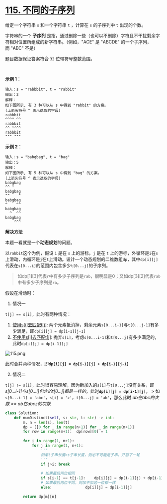 # [115. 不同的子序列](https://leetcode-cn.com/problems/distinct-subsequences/)

给定一个字符串 `s` 和一个字符串 `t` ，计算在 `s` 的子序列中 `t` 出现的个数。

字符串的一个 **子序列** 是指，通过删除一些（也可以不删除）字符且不干扰剩余字符相对位置所组成的新字符串。（例如，"ACE" 是 "ABCDE" 的一个子序列，而 "AEC" 不是）

题目数据保证答案符合 `32` 位带符号整数范围。

 

**示例 1**：
```
输入：s = "rabbbit", t = "rabbit"
输出：3
解释：
如下图所示, 有 3 种可以从 s 中得到 "rabbit" 的方案。
(上箭头符号 ^ 表示选取的字母)
rabbbit
^^^^ ^^
rabbbit
^^ ^^^^
rabbbit
^^^ ^^^
```

**示例 2**：
```
输入：s = "babgbag", t = "bag"
输出：5
解释：
如下图所示, 有 5 种可以从 s 中得到 "bag" 的方案。 
(上箭头符号 ^ 表示选取的字母)
babgbag
^^ ^
babgbag
^^    ^
babgbag
^    ^^
babgbag
  ^  ^^
babgbag
    ^^^
```

**解决方法**

本题一看就是一个**动态规划**的问题。

以`rabbit`这个为例，假设 `i` 是在 `s` 上的游标，`j` 是在 `t` 上的游标，外循环是`i`在`s`上滑动，内循环是`j`在`t`上滑动。设计一个动态规划的二维数组`dp`，其中`dp[i][j]`代表在`s[0...i]`的范围内包含多少`t[0...j]`的子序列。

> 如dp[1][3]代表`r`中有多少子序列是`rab`，很明显是0；又如dp[3][2]代表`rab`中有多少子序列是`ra`。

假设在滑动时：

1. 情况一

`t[j] == s[i]`，此时有两种情况：
   1. <u>使用s[i]去匹配t[j]</u>: 两个元素抵消掉，剩余元素`s[0...i-1]`与`t[0...j-1]`有多少满足，即`dp[i][j] = dp[i-1][j-1]`
   2. <u>不使用s[i]去匹配t[j]</u>: 抛弃`s[i]`，考虑`s[0...i-1]`和`t[0...j]`有多少满足的，此时`dp[i][j] = dp[i-1][j]`

![115.png](https://i.loli.net/2021/03/18/ub5GYyogxLRcwUW.png)

此时合并两种情况，即<b>`dp[i][j] = dp[i-1][j] + dp[i-1][j-1]`</b>

2. 情况二

`t[j] != s[i]`，此时很容易理解，因为新加入的`s[i]`与`t[0...j]`没有关系，即 *s[0...i-1]与s[0...i]包含的t[0...j]都是一样的*，此时<b>`dp[i][j] = dp[i-1][j]`</b>。
    > 如`s[0...i-1] = 'abc'`，`s[i] = 'z'`，`t[0...j] = 'ab'`，那么此时 *ab在abc的次数 == ab在abcz的次数*

```py
class Solution:
    def numDistinct(self, s: str, t: str) -> int:
        m, n = len(s), len(t)
        dp = [[0 for _ in range(n+1)] for _ in range(m+1)]
        for row in range(m+1):  dp[row][0] = 1
            
        for i in range(1, m+1):
            for j in range(1, n+1):
                '''
                如果t子串长度>s子串长度，则必不可能是子串，开启下一轮
                '''
                if j>i: break
                
                # 如果最后两位相同
                if s[i-1] == t[j-1]:    dp[i][j] = dp[i-1][j] + dp[i-1][j-1]
                # 如果最后两位不同，则加不加这一位都一样
                else:               dp[i][j] = dp[i-1][j]
                    
        return dp[m][n]
```